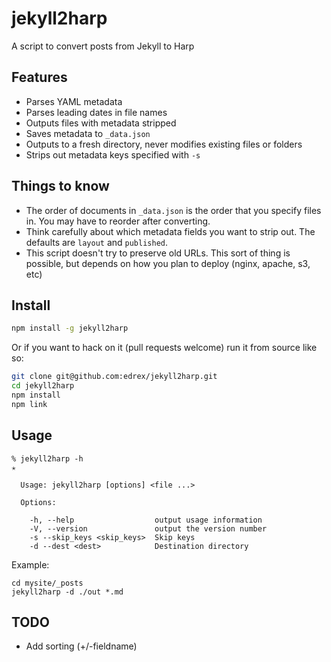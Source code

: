 # jekyll2harp

A script to convert posts from Jekyll to Harp

## Features

 - Parses YAML metadata
 - Parses leading dates in file names 
 - Outputs files with metadata stripped
 - Saves metadata to `_data.json`
 - Outputs to a fresh directory, never modifies existing files or folders
 - Strips out metadata keys specified with `-s`

## Things to know

 - The order of documents in `_data.json` is the order that you specify files in. You may have to reorder after converting. 
 - Think carefully about which metadata fields you want to strip out. The defaults are `layout` and `published`.
 - This script doesn't try to preserve old URLs. This sort of thing is possible, but depends on how you plan to deploy (nginx, apache, s3, etc)

## Install

```bash
npm install -g jekyll2harp
```

Or if you want to hack on it (pull requests welcome) run it from source like so:

```bash
git clone git@github.com:edrex/jekyll2harp.git
cd jekyll2harp
npm install
npm link
```

## Usage

```
% jekyll2harp -h                                                                                                                                                                  ✭

  Usage: jekyll2harp [options] <file ...>

  Options:

    -h, --help                  output usage information
    -V, --version               output the version number
    -s --skip_keys <skip_keys>  Skip keys
    -d --dest <dest>            Destination directory
```

Example:

```
cd mysite/_posts
jekyll2harp -d ./out *.md
```

## TODO

 * Add sorting (+/-fieldname)
